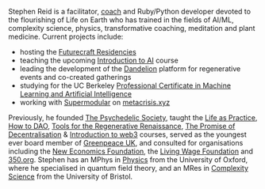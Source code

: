 Stephen Reid is a facilitator, [coach](https://stephenreid.net/coaching) and Ruby/Python developer devoted to the flourishing of Life on Earth who has trained in the fields of AI/ML, complexity science, physics, transformative coaching, meditation and plant medicine. Current projects include:

* hosting the [Futurecraft Residencies](https://dandelion.earth/e/futurecraft-residency)
* teaching the upcoming [Introduction to AI](https://dandelion.events/e/intro-to-ai) course
* leading the development of the [Dandelion](https://dandelion.earth/) platform for regenerative events and co-created gatherings
* studying for the UC Berkeley [Professional Certificate in Machine Learning and Artificial Intelligence](https://em-executive.berkeley.edu/professional-certificate-machine-learning-artificial-intelligence/)
* working with [Supermodular](https://supermodular.xyz/) on [metacrisis.xyz](https://metacrisis.xyz)

Previously, he founded [The Psychedelic Society](https://psychedelicsociety.org.uk/), taught the [Life as Practice](/life-as-practice), [How to DAO](https://docs.google.com/document/d/1jxbb3YkrjAT1TUe6W2yCFUAsXUhdVt5JYoJwmMfykoQ/edit), [Tools for the Regenerative Renaissance](https://dandelion.earth/events/5fd23eae6824a9000d43006e), [The Promise of Decentralisation](https://dandelion.earth/events/605f1caeed084e000d44e844) & [Introduction to web3](https://dandelion.earth/events/623c3fccf9cf930011212aa1) courses, served as the youngest ever board member of [Greenpeace UK](https://www.greenpeace.org.uk/), and consulted for organisations including the [New Economics Foundation](https://neweconomics.org/), the [Living Wage Foundation](https://www.livingwage.org.uk/) and [350.org](https://350.org/). Stephen has an MPhys in [Physics](https://www2.physics.ox.ac.uk/) from the University of Oxford, where he specialised in quantum field theory, and an MRes in [Complexity Science](http://www.bristol.ac.uk/bccs/) from the University of Bristol.
